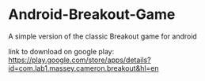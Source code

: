 # Android-Breakout-Game
A simple version of the classic Breakout game for android

link to download on google play: https://play.google.com/store/apps/details?id=com.lab1.massey.cameron.breakout&hl=en
